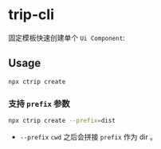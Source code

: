 # trip-cli

固定模板快速创建单个 `Ui Component`:

## Usage

```sh
npx ctrip create
```

### 支持 `prefix` 参数

```sh
npx ctrip create --prefix=dist
```

- `--prefix` `cwd` 之后会拼接 `prefix` 作为 dir 。
